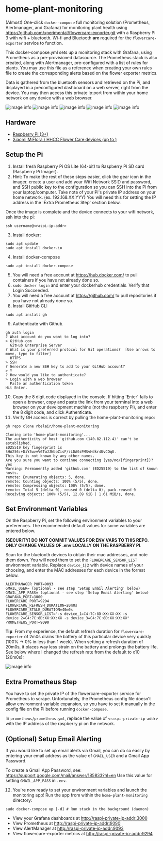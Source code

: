 # home-plant-monitoring
(Almost) One-click `docker-compose` full monitoring solution (Prometheus, Alertmanager, and Grafana) for monitoring plant health using https://github.com/xperimental/flowercare-exporter.git with a Raspberry Pi 3 with wifi + bluetooth. Wi-fi and Bluetooth **are** required for the `flowercare-exporter` service to function.

This docker-compose.yml sets up a monitoring stack with Grafana, using Prometheus as a pre-provisioned datasource. The Prometheus stack is also created, along with Alertmanager, pre-configured with a list of rules for plants. You may use this file as a reference when creating your own rules file to create the corresponding alerts based on the flower exporter metrics.

Data is gathered from the bluetooth sensors and retrieved on the Pi, and displayed in a preconfigured dashboard on a web server, right from the device. You may then access this private ip:port from within your home network on any device with a web browser.

![image info](./img/lux.png)
![image info](./img/water.png)
![image info](./img/temp.png)
![image info](./img/conductivity.png)
![image info](./img/battery.png)

## Hardware
- [Raspberry Pi (3+)](https://www.raspberrypi.com/products/)
- [Xiaomi MiFlora / HHCC Flower Care devices (up to )](https://www.techpunt.nl/en/xiaomi-mi-flower-care-plant-sensor.html)

## Setup the Pi
1. Install fresh Raspberry Pi OS Lite (64-bit) to Raspberry PI SD card (Raspberry Pi Imager).
2. Hint: To make the rest of these steps easier, click the gear icon in the imager, create a user and add your Wifi Network SSID and password, and SSH public key to the configuration so you can SSH into the Pi from your laptop/computer. Take note of your Pi's private IP address on your home network. (ex. 192.168.XX.YYY) You will need this for setting the IP address in the 'Extra Prometheus Step' section below.

Once the image is complete and the device connects to your wifi network, ssh into the pi:

```
ssh username@<raspi-ip-addr>
```

3. Install docker:
```
sudo apt update
sudo apt install docker.io
```
4. Install docker-compose
```
sudo apt install docker-compose
```
5. You will need a free account at https://hub.docker.com/ to pull containers if you have not already done so.
6. `sudo docker login` and enter your dockerhub credentials. Verify that Login Succeeded.
7. You will need a free account at https://github.com/ to pull repositories if you have not already done so. 
8. Install GitHub CLI
```
sudo apt install gh
```
9. Authenticate with Github.
```
gh auth login
? What account do you want to log into?
> GitHub.com
  GitHub Enterprise Server
? What is your preferred protocol for Git operations?  [Use arrows to move, type to filter]
  HTTPS
> SSH
? Generate a new SSH key to add to your GitHub account?
> Y
? How would you like to authenticate?
> Login with a web browser
  Paste an authentication token
Hit Enter.
```
10. Copy the 8 digit code displayed in the console. If hitting 'Enter' fails to open a browser, copy and paste the link from your terminal into a web browser on your development machine (not the raspberry Pi), and enter the 8 digit code, and click Authenticate.
11. Verify GH access is correct by pulling the home-plant-monitoring repo:
```
gh repo clone rbelair/home-plant-monitoring

Cloning into 'home-plant-monitoring'...
The authenticity of host 'github.com (140.82.112.4)' can't be established.
ED25519 key fingerprint is SHA256:+DiY3wvvV6TuJJhbpZisF/zLDA0zPMSvHdkr4UvCOqU.
This key is not known by any other names.
Are you sure you want to continue connecting (yes/no/[fingerprint])? yes
Warning: Permanently added 'github.com' (ED25519) to the list of known hosts.
remote: Enumerating objects: 5, done.
remote: Counting objects: 100% (5/5), done.
remote: Compressing objects: 100% (5/5), done.
remote: Total 5 (delta 0), reused 0 (delta 0), pack-reused 0
Receiving objects: 100% (5/5), 12.89 KiB | 1.61 MiB/s, done.
```

## Set Environment Variables
On the Raspberry Pi, set the following environment variables to your preferences. The recommended default values for some variables are entered below.

**[SECURITY] DO NOT COMMIT VALUES FOR ENV VARS TO THIS REPO. ONLY CHANGE VALUES OF .env LOCALLY ON THE RASPBERRY PI.**

Scan for the bluetooth devices to obtain their mac addresses, and note them down. You will need them to set the `FLOWERCARE_SENSOR_LIST` environment variable. Replace `device_1|2` with device names of your choosing, and enter the MAC addresses for each device in the format below.

```
ALERTMANAGER_PORT=9093
GMAIL_USER= (optional - see step 'Setup Email Alerting' below)
GMAIL_APP_PASS= (optional - see step 'Setup Email Alerting' below)
GRAFANA_PORT=3000
FLOWERCARE_PORT=9294
FLOWERCARE_REFRESH_DURATION=20m0s
FLOWERCARE_STALE_DURATION=40m0s
FLOWERCARE_SENSOR_LIST="-s device_1=C4:7C:8D:XX:XX:XX -s device_2=C4:7C:8D:XX:XX:XX -s device_3=C4:7C:8D:XX:XX:XX"
PROMETHEUS_PORT=9090
```

**Tip**: From my experience, the default refresh duration for `flowercare-exporter` of 2m0s drains the battery of this particular device very quickly (100% -> 0% in less than 1 week). When setting a refresh duration of 20m0s, it places way less strain on the battery and prolongs the battery life. See below where I changed the refresh rate from the default to x10 (20m0s):

![image info](./img/refresh_rate_battery.png)

## Extra Prometheus Step
You have to set the private IP of the flowercare-exporter service for Prometheus to scrape. Unfortunately, the Prometheus config file doesn't allow environment variable expansion, so you have to set it manually in the config file on the Pi before running `docker-compose`.

In `prometheus/prometheus.yml`, replace the value of `<raspi-private-ip-addr>` with the IP address of the raspberry pi on the network.

## (Optional) Setup Email Alerting
If you would like to set up email alerts via Gmail, you can do so easily by entering your email address as the value of `GMAIL_USER` and a Gmail App Password.

To create a Gmail App Password, see: https://support.google.com/mail/answer/185833?hl=en
Use this value for setting `GMAIL_APP_PASS` in `.env`.

12. You're now ready to set your environment variables and launch the monitoring app! Run the app from within the `home-plant-monitoring` directory:
```
sudo docker-compose up [-d] # Run stack in the background (daemon)
```

- View your Grafana dashboards at [http://raspi-private-ip-addr:3000]()
- View Prometheus at [http://raspi-private-ip-addr:9090]()
- View AlertManager at [http://raspi-private-ip-addr:9093]()
- View flowercare-exporter metrics at [http://raspi-private-ip-addr:9294]()
